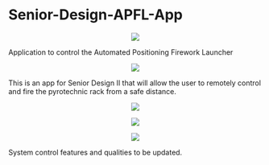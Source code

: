 # Senior-Design-APFL-App
<p align="center">
  <img src="https://github.com/Ragnarokryan/Automated-Posistioning-Firework-Launcher-App/assets/87395094/ec3bd6fa-0d9b-4be3-9c35-4aed7ad22d1b" />
</p>

Application to control the Automated Positioning Firework Launcher

<p align="center">
  <img src= "https://github.com/Ragnarokryan/Automated-Posistioning-Firework-Launcher-App/assets/87395094/fcfbd1fd-d679-42a3-99aa-90d1fc5af46f" />
</p>

This is an app for Senior Design II that will allow the user to remotely control and fire 
the pyrotechnic rack from a safe distance.

<p align="center">
  <img src="https://github.com/Ragnarokryan/Automated-Posistioning-Firework-Launcher-App/assets/87395094/d8f51a47-c31a-4324-ad20-758448fe2169" />
</p>

<p align="center">
  <img src="https://github.com/Ragnarokryan/Automated-Posistioning-Firework-Launcher-App/assets/87395094/16bcdf96-cbf9-4e3d-b2b5-8fdd23a26ea6" />
</p>

<p align="center">
  <img src="https://github.com/Ragnarokryan/Automated-Posistioning-Firework-Launcher-App/assets/87395094/c1e9e4e3-1c6f-46db-827f-7d7d2fc3f08c" />
</p>

System control features and qualities to be updated.
